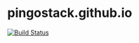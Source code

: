 # pingostack.github.io
[![Build Status](https://travis-ci.org/pingostack/pingostack.github.io.svg?branch=master)](https://travis-ci.org/pingostack/pingostack.github.io) 
